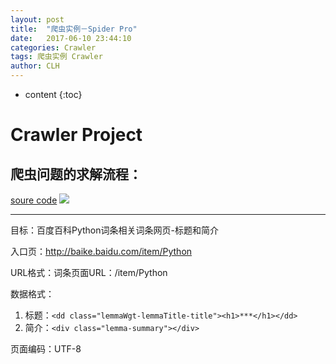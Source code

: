 ```yaml
---
layout: post
title:  "爬虫实例－Spider Pro"
date:   2017-06-10 23:44:10 
categories: Crawler
tags: 爬虫实例 Crawler
author: CLH
---
```


* content
{:toc}

# Crawler Project #
## 爬虫问题的求解流程： ##
 [soure code](https://github.com/clhne/Crawler-Project)
![](http://i.imgur.com/FEjiSnf.jpg)

----------

目标：百度百科Python词条相关词条网页-标题和简介 

入口页：http://baike.baidu.com/item/Python 

URL格式：词条页面URL：/item/Python 

数据格式：

1. 标题：`<dd class="lemmaWgt-lemmaTitle-title"><h1>***</h1></dd> `
2. 简介：`<div class="lemma-summary"></div>`

页面编码：UTF-8

